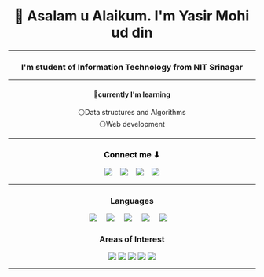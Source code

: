 <h1 align='center'>👋 Asalam u Alaikum. I'm Yasir Mohi ud din</h1> <hr>
<h3 align='center'> I'm student of Information Technology from NIT Srinagar</h3><hr>
<h4 align='center'>🌱currently I'm learning</h4>
<p align='center'>
 ⚪Data structures and Algorithms 
<br>       ⚪Web  development  </p>  <hr>

<h3 style = "color : black" align='center'>Connect  me ⬇</h3>
<p align='center'>
  <a href='https://www.linkedin.com/in/yasir-mohi-ud-din-a305b4202 '><img src='https://img.shields.io/badge/LinkedIn-%230A66C2?style=for-the-badge&logo=linkedin&logoColor=white'/></a>
  &nbsp;&nbsp;
  <a href='mailto:parrayyasir6@gmail.com'><img src='https://img.shields.io/badge/Gmail-%23EA4335?style=for-the-badge&logo=gmail&logoColor=white'/></a>
  &nbsp;&nbsp;
<a href='https://wa.me/+916006886990'><img src='https://img.shields.io/badge/Whatsapp-green?style=for-the-badge&logo=whatsapp&logoColor=white'</img></a>
  &nbsp;&nbsp;
  <a href='https://t.me/Parray_Yasir'><img src='https://img.shields.io/badge/Telegram-%2326A5E4?style=for-the-badge&logo=telegram&logoColor=white'/></a>
</p>

<hr>



<h3 align='center'>Languages</h3>

<p align='center'>
  <a href='#'><img src='https://img.shields.io/badge/C-%23A8B9CC?style=for-the-badge&logo=c&logoColor=black'/></a> &nbsp;&nbsp;&nbsp;
  <a href='#'><img src='https://img.shields.io/badge/C++-%2300599C?style=for-the-badge&logo=c%2B%2B&logoColor=white'/></a> &nbsp;&nbsp;&nbsp;
 <a href='#'><img src='https://img.shields.io/badge/HTML5-%23E34F26?style=for-the-badge&logo=c%2B%2B&logoColor=white'/></a> &nbsp;&nbsp;&nbsp;
  <a href='#'><img src='https://img.shields.io/badge/CSS3-%231572B6?style=for-the-badge&logo=c%2B%2B&logoColor=white'/></a> &nbsp;&nbsp;&nbsp;
  <a href='#'><img src='https://img.shields.io/badge/LaTeX-%23008080?style=for-the-badge&logo=latex&logoColor=white'/></a> &nbsp;&nbsp;&nbsp;

</p>


<h3 align='center'>Areas of Interest</h3>

<p align='center'>
  <a href='#'><img src='https://img.shields.io/badge/Information Technology-green?style=flat-square'/></a>
   <a href='#'><img src='https://img.shields.io/badge/Physics-green?style=flat-square'/></a>
  <a href='#'><img src='https://img.shields.io/badge/IOT-green?style=flat-square'/></a>
  <a href='#'><img src='https://img.shields.io/badge/ICs-green?style=flat-square'/></a>
  <a href='#'><img src='https://img.shields.io/badge/Sensors-green?style=flat-square'/></a>
</p>

<hr>
